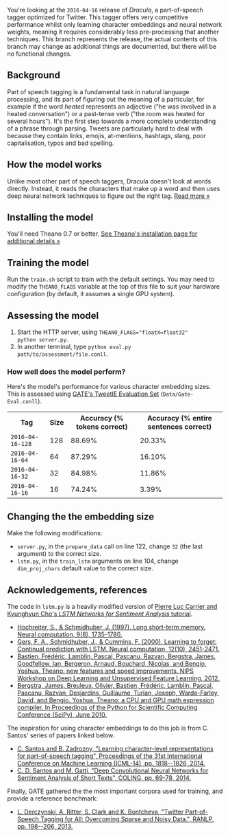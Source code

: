 You're looking at the <code>2016-04-16</code> release of *Dracula*, a part-of-speech tagger optimized for Twitter. This tagger offers very competitive performance whilst only learning character embeddings and neural network weights, meaning it requires considerably less pre-processing that another techniques. This branch represents the release, the actual contents of this branch may change as additional things are documented, but there will be no functional changes.

## Background

Part of speech tagging is a fundamental task in natural language processing, and its part of figuring out the meaning of a particular, for example if the word *heated* represents an adjective ("he was involved in a heated conversation") or a past-tense verb ("the room was heated for several hours"). It's the first step towards a more complete understanding of a phrase through parsing. Tweets are particularly hard to deal with because they contain links, emojis, at-mentions, hashtags, slang, poor capitalisation, typos and bad spelling. 

## How the model works
Unlike most other part of speech taggers, Dracula doesn't look at words directly. Instead, it reads the characters that make up a word and then uses deep neural network techniques to figure out the right tag. [Read more &raquo;](http://dracula.sentimentron.co.uk/how.html)

## Installing the model
You'll need Theano 0.7 or better. [See Theano's installation page for additional details &raquo;](http://deeplearning.net/software/theano/install.html)

## Training the model
Run the <code>train.sh</code> script to train with the default settings. You may need to modify the <code>THEANO_FLAGS</code> variable at the top of this file to suit your hardware configuration (by default, it assumes a single GPU system).

## Assessing the model
1. Start the HTTP server, using <code>THEANO_FLAGS="floatX=float32" python server.py</code>.
2. In another terminal, type <code>python eval.py path/to/assessment/file.conll</code>.
 
### How well does the model perform?
Here's the model's performance for various character embedding sizes. This is assessed using [GATE's TweetIE Evaluation Set](https://gate.ac.uk/wiki/twitie.html) (<code>Data/Gate-Eval.conll</code>).
<table>
<tr><th>Tag</th><th>Size</th><th>Accuracy (% tokens correct)</th><th>Accuracy (% entire sentences correct)</th></tr>
<tr><td><code>2016-04-16-128</code><td>128</td><td>88.69%</td><td>20.33%</td></tr>
<tr><td><code>2016-04-16-64</code><td>64</td><td>87.29%</td><td>16.10%</td></tr>
<tr><td><code>2016-04-16-32</code><td>32</td><td>84.98%</td><td>11.86%</td></tr>
<tr><td><code>2016-04-16-16</code><td>16</td><td>74.24%</td><td>3.39%</td></tr>
</table>


## Changing the the embedding size
Make the following modifications:
* <code>server.py</code>, in the <code>prepare_data</code> call on line 122, change <code>32</code> (the last argument) to the correct size.
* <code>lstm.py</code>, in the <code>train_lstm</code> arguments on line 104, change <code>dim_proj_chars</code> default value to the correct size.

## Acknowledgements, references
The code in <code>lstm.py</code> is a heavily modified version of [Pierre Luc Carrier and Kyunghyun Cho's _LSTM Networks for Sentiment Analysis_ tutorial](http://deeplearning.net/tutorial/lstm.html). 

* [Hochreiter, S., &amp; Schmidhuber, J. (1997). Long short-term memory. Neural computation, 9(8), 1735-1780.](http://deeplearning.cs.cmu.edu/pdfs/Hochreiter97_lstm.pdf)
* [Gers, F. A., Schmidhuber, J., &amp; Cummins, F. (2000). Learning to forget: Continual prediction with LSTM. Neural computation, 12(10), 2451-2471.](http://deeplearning.cs.cmu.edu/pdfs/Hochreiter97_lstm.pdf)
* [Bastien, Frédéric, Lamblin, Pascal, Pascanu, Razvan, Bergstra, James, Goodfellow, Ian, Bergeron, Arnaud, Bouchard, Nicolas, and Bengio, Yoshua. Theano: new features and speed improvements. NIPS Workshop on Deep Learning and Unsupervised Feature Learning, 2012.](http://www.iro.umontreal.ca/~lisa/pointeurs/nips2012_deep_workshop_theano_final.pdf)
* [Bergstra, James, Breuleux, Olivier, Bastien, Frédéric, Lamblin, Pascal, Pascanu, Razvan, Desjardins, Guillaume, Turian, Joseph, Warde-Farley, David, and Bengio, Yoshua. Theano: a CPU and GPU math expression compiler. In Proceedings of the Python for Scientific Computing Conference (SciPy), June 2010.](http://www.iro.umontreal.ca/~lisa/pointeurs/theano_scipy2010.pdf)

The inspiration for using character embeddings to do this job is from C. Santos' series of papers linked below. 

* [C. Santos and B. Zadrozny, "Learning character-level representations for part-of-speech tagging", Proceedings of the 31st International Conference on Machine Learning (ICML-14), pp. 1818--1826, 2014.](http://machinelearning.wustl.edu/mlpapers/papers/icml2014c2_santos14)
* [C. D. Santos and M. Gatti, "Deep Convolutional Neural Networks for Sentiment Analysis of Short Texts", COLING, pp. 69-78, 2014.](http://www.anthology.aclweb.org/C/C14/C14-1008.pdf)

Finally, GATE gathered the the most important corpora used for training, and provide a reference benchmark:
* [L. Derczynski, A. Ritter, S. Clark and K. Bontcheva, "Twitter Part-of-Speech Tagging for All: Overcoming Sparse and Noisy Data.", RANLP, pp. 198--206, 2013.](https://gate.ac.uk/sale/ranlp2013/twitter_pos/twitter_pos.pdf)

